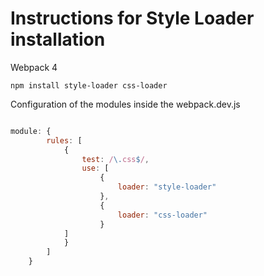 Instructions for Style Loader installation
==========================================

Webpack 4

```shell
npm install style-loader css-loader
```

Configuration of the modules inside the webpack.dev.js

```javascript

module: {
        rules: [
            {
                test: /\.css$/,
                use: [
                    { 
                        loader: "style-loader" 
                    },
                    {
                        loader: "css-loader"
                    }
            ]
            }
        ]
    }

```